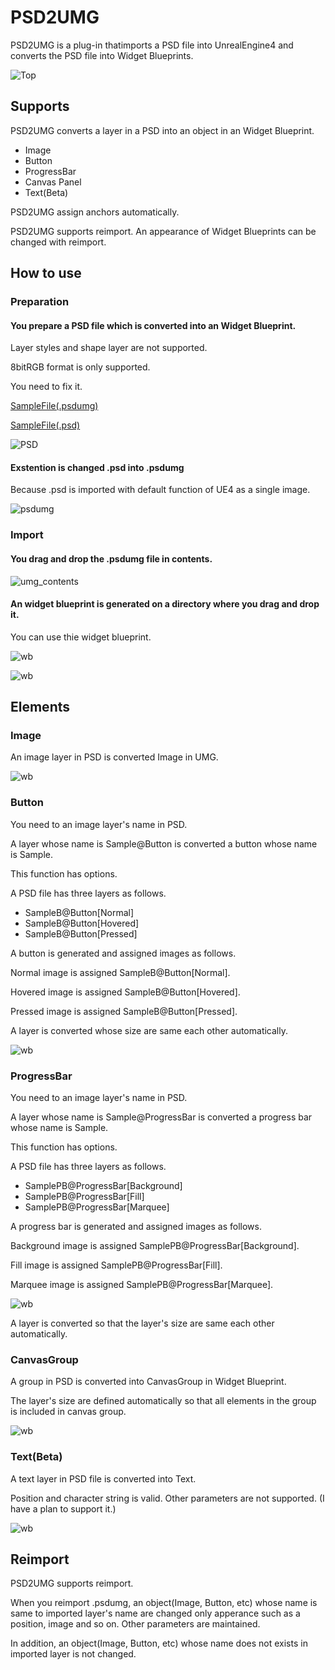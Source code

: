 
# PSD2UMG

PSD2UMG is a plug-in thatimports a PSD file into UnrealEngine4 and converts the PSD file into Widget Blueprints.

![Top](img/Title.png)

## Supports

PSD2UMG converts a layer in a PSD into an object in an Widget Blueprint.

- Image
- Button
- ProgressBar
- Canvas Panel
- Text(Beta)

PSD2UMG assign anchors automatically.

PSD2UMG supports reimport. An appearance of Widget Blueprints can be changed with reimport.

## How to use

### Preparation

#### You prepare a PSD file which is converted into an Widget Blueprint.

Layer styles and shape layer are not supported.

8bitRGB format is only supported.

You need to fix it.

[SampleFile(.psdumg)](https://durswd.github.io/ue4psd2umg_web/sample/SamplePSD.psdumg)

[SampleFile(.psd)](https://durswd.github.io/ue4psd2umg_web/sample/SamplePSD.psd)

![PSD](img/psd.png)

#### Exstention is changed .psd into .psdumg

Because .psd is imported with default function of UE4 as a single image.

![psdumg](img/psdumg.png)

### Import

#### You drag and drop the .psdumg file in contents.

![umg_contents](img/umg_contents.png)

#### An widget blueprint is generated on a directory where you drag and drop it.

You can use thie widget blueprint.

![wb](img/wb_contents.png)

![wb](img/wb_ss.png)

## Elements

### Image

An image layer in PSD is converted Image in UMG.

![wb](img/Desc_Image.png)

### Button

You need to an image layer's name in PSD.

A layer whose name is Sample@Button is converted a button whose name is Sample.

This function has options.

A PSD file has three layers as follows.

- SampleB@Button[Normal]
- SampleB@Button[Hovered]
- SampleB@Button[Pressed]

A button is generated and assigned images as follows.

Normal image is assigned SampleB@Button[Normal].

Hovered image is assigned SampleB@Button[Hovered].

Pressed image is assigned SampleB@Button[Pressed].

A layer is converted whose size are same each other automatically.

![wb](img/Desc_Button.png)

### ProgressBar

You need to an image layer's name in PSD.

A layer whose name is Sample@ProgressBar is converted a progress bar whose name is Sample.

This function has options.

A PSD file has three layers as follows.

- SamplePB@ProgressBar[Background]
- SamplePB@ProgressBar[Fill]
- SamplePB@ProgressBar[Marquee]

A progress bar is generated and assigned images as follows.

Background image is assigned SamplePB@ProgressBar[Background].

Fill image is assigned SamplePB@ProgressBar[Fill].

Marquee image is assigned SamplePB@ProgressBar[Marquee].

![wb](img/Desc_ProgressBar.png)

A layer is converted so that the layer's size are same each other automatically.
 
### CanvasGroup

A group in PSD is converted into CanvasGroup in Widget Blueprint.

The layer's size are defined automatically so that all elements in the group is included in canvas group.

![wb](img/Desc_Group.png)

### Text(Beta)

A text layer in PSD file is converted into Text.

Position and character string is valid.
Other parameters are not supported. (I have a plan to support it.)

![wb](img/Desc_Text.png)

## Reimport

PSD2UMG supports reimport.

When you reimport .psdumg, an object(Image, Button, etc) whose name is same to imported layer's name are changed only apperance such as a position, image and so on. Other parameters are maintained.

In addition, an object(Image, Button, etc) whose name does not exists in imported layer is not changed.
